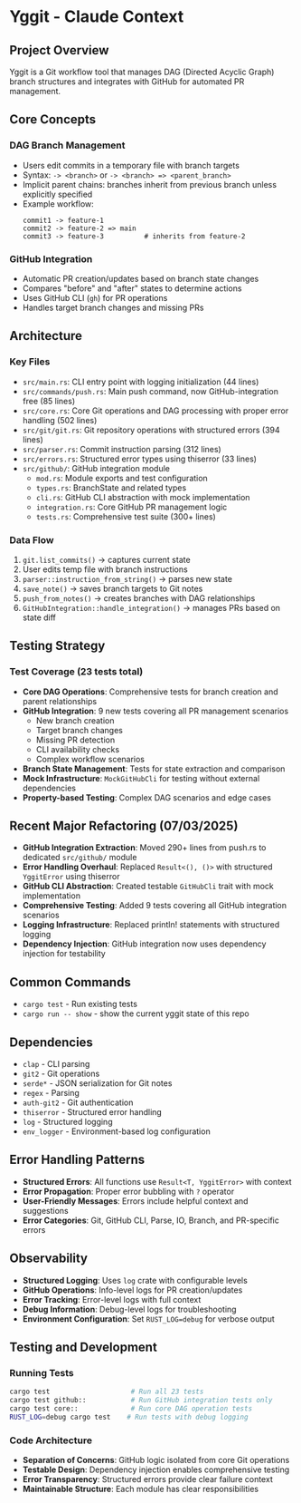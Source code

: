 # Yggit - Claude Context

## Project Overview
Yggit is a Git workflow tool that manages DAG (Directed Acyclic Graph) branch structures and integrates with GitHub for automated PR management.

## Core Concepts

### DAG Branch Management
- Users edit commits in a temporary file with branch targets
- Syntax: `-> <branch>` or `-> <branch> => <parent_branch>`
- Implicit parent chains: branches inherit from previous branch unless explicitly specified
- Example workflow:
  ```
  commit1 -> feature-1
  commit2 -> feature-2 => main  
  commit3 -> feature-3          # inherits from feature-2
  ```

### GitHub Integration
- Automatic PR creation/updates based on branch state changes
- Compares "before" and "after" states to determine actions
- Uses GitHub CLI (`gh`) for PR operations
- Handles target branch changes and missing PRs

## Architecture

### Key Files
- `src/main.rs`: CLI entry point with logging initialization (44 lines)
- `src/commands/push.rs`: Main push command, now GitHub-integration free (85 lines)
- `src/core.rs`: Core Git operations and DAG processing with proper error handling (502 lines)
- `src/git/git.rs`: Git repository operations with structured errors (394 lines)
- `src/parser.rs`: Commit instruction parsing (312 lines)
- `src/errors.rs`: Structured error types using thiserror (33 lines)
- `src/github/`: GitHub integration module
  - `mod.rs`: Module exports and test configuration
  - `types.rs`: BranchState and related types
  - `cli.rs`: GitHub CLI abstraction with mock implementation
  - `integration.rs`: Core GitHub PR management logic
  - `tests.rs`: Comprehensive test suite (300+ lines)

### Data Flow
1. `git.list_commits()` → captures current state
2. User edits temp file with branch instructions
3. `parser::instruction_from_string()` → parses new state
4. `save_note()` → saves branch targets to Git notes
5. `push_from_notes()` → creates branches with DAG relationships
6. `GitHubIntegration::handle_integration()` → manages PRs based on state diff

## Testing Strategy

### Test Coverage (23 tests total)
- **Core DAG Operations**: Comprehensive tests for branch creation and parent relationships
- **GitHub Integration**: 9 new tests covering all PR management scenarios
  - New branch creation
  - Target branch changes  
  - Missing PR detection
  - CLI availability checks
  - Complex workflow scenarios
- **Branch State Management**: Tests for state extraction and comparison
- **Mock Infrastructure**: `MockGitHubCli` for testing without external dependencies
- **Property-based Testing**: Complex DAG scenarios and edge cases

## Recent Major Refactoring (07/03/2025)
- **GitHub Integration Extraction**: Moved 290+ lines from push.rs to dedicated `src/github/` module
- **Error Handling Overhaul**: Replaced `Result<(), ()>` with structured `YggitError` using thiserror
- **GitHub CLI Abstraction**: Created testable `GitHubCli` trait with mock implementation
- **Comprehensive Testing**: Added 9 tests covering all GitHub integration scenarios
- **Logging Infrastructure**: Replaced println! statements with structured logging
- **Dependency Injection**: GitHub integration now uses dependency injection for testability

## Common Commands
- `cargo test` - Run existing tests
- `cargo run -- show` - show the current yggit state of this repo

## Dependencies
- `clap` - CLI parsing
- `git2` - Git operations
- `serde*` - JSON serialization for Git notes
- `regex` - Parsing
- `auth-git2` - Git authentication
- `thiserror` - Structured error handling
- `log` - Structured logging
- `env_logger` - Environment-based log configuration

## Error Handling Patterns
- **Structured Errors**: All functions use `Result<T, YggitError>` with context
- **Error Propagation**: Proper error bubbling with `?` operator
- **User-Friendly Messages**: Errors include helpful context and suggestions
- **Error Categories**: Git, GitHub CLI, Parse, IO, Branch, and PR-specific errors

## Observability
- **Structured Logging**: Uses `log` crate with configurable levels
- **GitHub Operations**: Info-level logs for PR creation/updates
- **Error Tracking**: Error-level logs with full context
- **Debug Information**: Debug-level logs for troubleshooting
- **Environment Configuration**: Set `RUST_LOG=debug` for verbose output

## Testing and Development

### Running Tests
```bash
cargo test                    # Run all 23 tests
cargo test github::           # Run GitHub integration tests only
cargo test core::             # Run core DAG operation tests
RUST_LOG=debug cargo test    # Run tests with debug logging
```

### Code Architecture
- **Separation of Concerns**: GitHub logic isolated from core Git operations
- **Testable Design**: Dependency injection enables comprehensive testing
- **Error Transparency**: Structured errors provide clear failure context
- **Maintainable Structure**: Each module has clear responsibilities